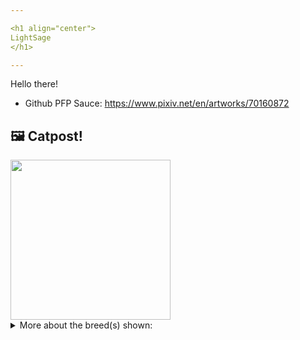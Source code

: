 ```yaml
---

<h1 align="center">
LightSage
</h1>

---
```


Hello there!


- Github PFP Sauce: https://www.pixiv.net/en/artworks/70160872


## 🖼️ Catpost!

<sub>
    <img src="https://cdn2.thecatapi.com/images/3dbtapCWM.jpg" height="256">
</sub>


<details>
<summary>More about the breed(s) shown:</summary>

Breed: Cymric

Description: The Cymric is a placid, sweet cat. They do not get too upset about anything that happens in their world. They are loving companions and adore people. They are smart and dexterous, capable of using his paws to get into cabinets or to open doors.

Links:
<ul>
  <li>CFA None available</li>
  <li>Wikipedia https://en.wikipedia.org/wiki/Cymric_(cat)</li>
</ul> 

</details>

